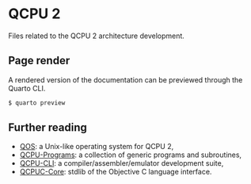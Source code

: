 
# QCPU 2

Files related to the QCPU 2 architecture development.

## Page render

A rendered version of the documentation can be previewed through the Quarto CLI.

```bash
$ quarto preview
```

## Further reading

* [QOS](https://github.com/QSmally/QOS): a Unix-like operating system for QCPU 2,
* [QCPU-Programs](https://github.com/QSmally/QCPU-Programs): a collection of generic programs and subroutines,
* [QCPU-CLI](https://github.com/QSmally/QCPU-CLI): a compiler/assembler/emulator development suite,
* [QCPUC-Core](https://github.com/QSmally/QCPUC-Core): stdlib of the Objective C language interface.
